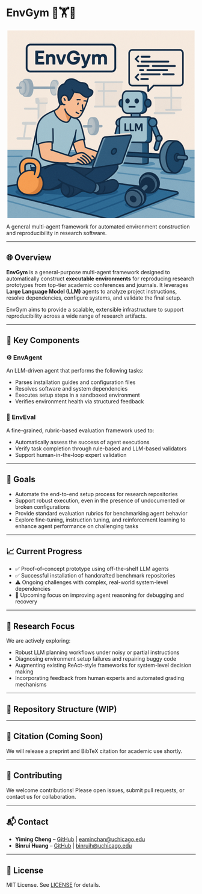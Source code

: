 # EnvGym 🤖🏋️🔧

<p align="center">
<img align="center" src="assets/image.png" width="498" />
</p>

A general multi-agent framework for automated environment construction and reproducibility in research software.

---

## 🌐 Overview

**EnvGym** is a general-purpose multi-agent framework designed to automatically construct **executable environments** for reproducing research prototypes from top-tier academic conferences and journals. It leverages **Large Language Model (LLM)** agents to analyze project instructions, resolve dependencies, configure systems, and validate the final setup.

EnvGym aims to provide a scalable, extensible infrastructure to support reproducibility across a wide range of research artifacts.

---

## 🧠 Key Components

### ⚙️ EnvAgent

An LLM-driven agent that performs the following tasks:

- Parses installation guides and configuration files
- Resolves software and system dependencies
- Executes setup steps in a sandboxed environment
- Verifies environment health via structured feedback

### 📝 EnvEval

A fine-grained, rubric-based evaluation framework used to:

- Automatically assess the success of agent executions
- Verify task completion through rule-based and LLM-based validators
- Support human-in-the-loop expert validation

---

## 🚀 Goals

- Automate the end-to-end setup process for research repositories
- Support robust execution, even in the presence of undocumented or broken configurations
- Provide standard evaluation rubrics for benchmarking agent behavior
- Explore fine-tuning, instruction tuning, and reinforcement learning to enhance agent performance on challenging tasks

---

## 📈 Current Progress

- ✅ Proof-of-concept prototype using off-the-shelf LLM agents
- ✅ Successful installation of handcrafted benchmark repositories
- ⚠️ Ongoing challenges with complex, real-world system-level dependencies
- 🔧 Upcoming focus on improving agent reasoning for debugging and recovery

---

## 🧪 Research Focus

We are actively exploring:

- Robust LLM planning workflows under noisy or partial instructions
- Diagnosing environment setup failures and repairing buggy code
- Augmenting existing ReAct-style frameworks for system-level decision making
- Incorporating feedback from human experts and automated grading mechanisms

---

## 📂 Repository Structure (WIP)

---

## 📄 Citation (Coming Soon)

We will release a preprint and BibTeX citation for academic use shortly.

---

## 🤝 Contributing

We welcome contributions! Please open issues, submit pull requests, or contact us for collaboration.

---

## 📬 Contact

- **Yiming Cheng** – [GitHub](https://github.com/EaminC) | eaminchan@uchicago.edu
- **Binrui Huang** – [GitHub](https://github.com/samloveshoneywater) | binruih@uchicago.edu

---

## 📜 License

MIT License. See [LICENSE](./LICENSE.md) for details.
